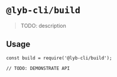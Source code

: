 # `@lyb-cli/build`

> TODO: description

## Usage

```
const build = require('@lyb-cli/build');

// TODO: DEMONSTRATE API
```
